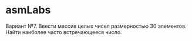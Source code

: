 # asmLabs
Вариант №7.
Ввести массив целых чисел размерностью 30 элементов. Найти наиболее часто встречающееся число.

